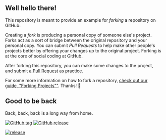## Well hello there!

This repository is meant to provide an example for *forking* a repository on GitHub.

Creating a *fork* is producing a personal copy of someone else's project. Forks act as a sort of bridge between the original repository and your personal copy. You can submit *Pull Requests* to help make other people's projects better by offering your changes up to the original project. Forking is at the core of social coding at GitHub.

After forking this repository, you can make some changes to the project, and submit [a Pull Request](https://github.com/octocat/Spoon-Knife/pulls) as practice.

For some more information on how to fork a repository, [check out our guide, "Forking Projects""](http://guides.github.com/overviews/forking/). Thanks! :sparkling_heart:


## Good to be back
Back, back, back is a long way from home.


[![GitHub tag](https://img.shields.io/github/tag/frklan/Spoon-Knife.svg)](https://github.com/frklan/Spoon-Knife/tags)
[![GitHub release](https://img.shields.io/github/release/frklan/Spoon-Knife.svg)](https://github.com/frklan/Spoon-Knife/releases)


[![release](http://github-release-version.herokuapp.com/github/frklan/Spoon-Knife/release.svg?style=flat)](https://github.com/frklan/Spoon-Knife/releases/latest)

